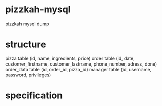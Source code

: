# pizzkah-mysql
pizzkah mysql dump

# structure
pizza table 		(id, name, ingredients, price)
order table 		(id, date, customer_firstname, customer_lastname, phone_number, adress, done)
order_data table	(id, order_id, pizza_id)
manager table		(id, username, password, privileges)

# specification

